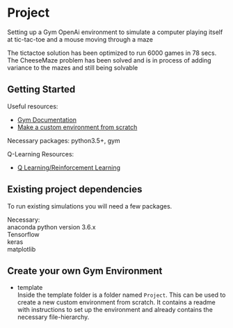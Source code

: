 Project
===  

Setting up a Gym OpenAi environment to simulate a computer playing itself at tic-tac-toe
 and a mouse moving through a maze

The tictactoe solution has been optimized to run 6000 games in 78 secs.  
The CheeseMaze problem has been solved and is in process of adding variance to 
the mazes and still being solvable

Getting Started
---
Useful resources:  
* [Gym Documentation](https://gym.openai.com/docs/)  
* [Make a custom environment from scratch](https://medium.com/@apoddar573/making-your-own-custom-environment-in-gym-c3b65ff8cdaa)

Necessary packages: python3.5+, gym

Q-Learning Resources:  
* [Q Learning/Reinforcement Learning](https://www.samyzaf.com/ML/rl/qmaze.html)

Existing project dependencies
---

To run existing simulations you will need a few packages.

Necessary:  
anaconda python version 3.6.x  
Tensorflow  
keras  
matplotlib  


Create your own Gym Environment
---

* template  
Inside the template folder is a folder named `Project`. This can be used to create
a new custom environment from scratch. It contains a readme with instructions to 
set up the environment and already contains the necessary file-hierarchy.